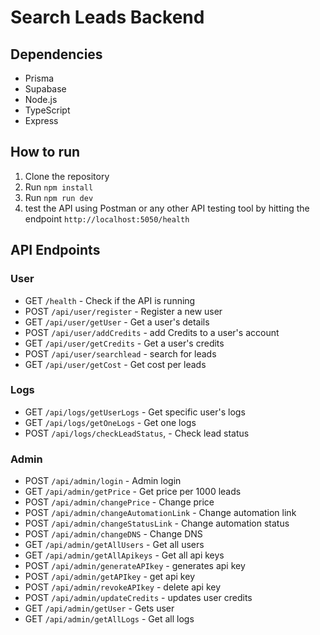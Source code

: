 # Search Leads Backend

## Dependencies

- Prisma
- Supabase
- Node.js
- TypeScript
- Express

## How to run

1. Clone the repository
2. Run `npm install`
3. Run `npm run dev`
4. test the API using Postman or any other API testing tool by hitting the endpoint `http://localhost:5050/health`

## API Endpoints

### User

- GET `/health` - Check if the API is running
- POST `/api/user/register` - Register a new user
- GET `/api/user/getUser` - Get a user's details 
- POST `/api/user/addCredits` - add Credits to a user's account
- GET `/api/user/getCredits` - Get a user's credits
- POST `/api/user/searchlead` - search for leads
- GET `/api/user/getCost` - Get cost per leads

### Logs

- GET `/api/logs/getUserLogs` - Get specific user's logs
- GET `/api/logs/getOneLogs` - Get one logs
- POST `/api/logs/checkLeadStatus`, - Check lead status

### Admin

- POST `/api/admin/login` - Admin login
- GET `/api/admin/getPrice` - Get price per 1000 leads
- POST `/api/admin/changePrice` - Change price
- POST `/api/admin/changeAutomationLink` - Change automation link
- POST `/api/admin/changeStatusLink` - Change automation status
- POST `/api/admin/changeDNS` - Change DNS
- GET `/api/admin/getAllUsers` - Get all users
- GET `/api/admin/getAllApikeys` - Get all api keys
- POST `/api/admin/generateAPIkey` - generates api key
- POST `/api/admin/getAPIkey` - get api key
- POST `/api/admin/revokeAPIkey` - delete api key
- POST `/api/admin/updateCredits` - updates user credits
- GET `/api/admin/getUser` - Gets user
- GET `/api/admin/getAllLogs` - Get all logs